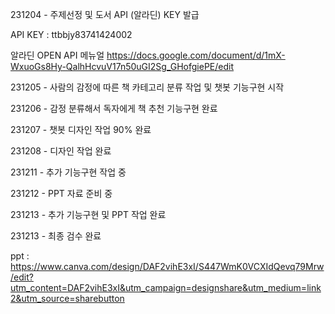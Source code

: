 231204 - 주제선정 및 도서 API (알라딘) KEY 발급

API KEY : ttbbjy83741424002

알라딘 OPEN API 메뉴얼
https://docs.google.com/document/d/1mX-WxuoGs8Hy-QalhHcvuV17n50uGI2Sg_GHofgiePE/edit

231205 - 사람의 감정에 따른 책 카테고리 분류 작업 및 챗봇 기능구현 시작

231206 - 감정 분류해서 독자에게 책 추천 기능구현 완료 

231207 - 챗봇 디자인 작업 90% 완료

231208 - 디자인 작업 완료 

231211 - 추가 기능구현 작업 중

231212 - PPT 자료 준비 중 

231213 - 추가 기능구현 및 PPT 작업 완료 

231213 - 최종 검수 완료

ppt : https://www.canva.com/design/DAF2vihE3xI/S447WmK0VCXIdQevq79Mrw/edit?utm_content=DAF2vihE3xI&utm_campaign=designshare&utm_medium=link2&utm_source=sharebutton

